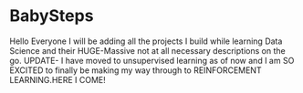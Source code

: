 # BabySteps
Hello Everyone
I will be adding all the projects I build while learning Data Science  and their HUGE-Massive not at all necessary  descriptions on the go.
UPDATE- I have moved to unsupervised learning as of now and I am SO EXCITED to finally be making my way through to REINFORCEMENT LEARNING.HERE I COME!
